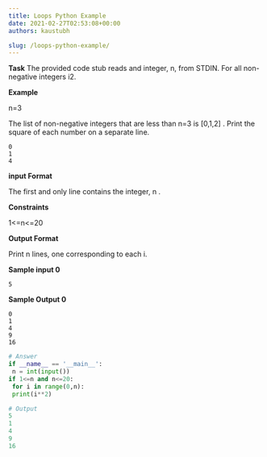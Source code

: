 ```yaml
---
title: Loops Python Example
date: 2021-02-27T02:53:08+00:00
authors: kaustubh

slug: /loops-python-example/
---
```

**Task** 
The provided code stub reads and integer, n, from STDIN. For all non-negative integers i2.

**Example**

n=3

The list of non-negative integers that are less than n=3  is [0,1,2] . Print the square of each number on a separate line.


```
0
1
4

```


**input Format**

The first and only line contains the integer, n .

**Constraints**

1<=n<=20

**Output Format**

Print n lines, one corresponding to each i.

**Sample input 0**


```
5

```


**Sample Output 0**


```
0
1
4
9
16

```


```python title="file.py"
# Answer
if __name__ == '__main__':
 n = int(input())
if 1<=n and n<=20:
 for i in range(0,n):
 print(i**2)
```

```python title="file.py"
# Output
5
1
4
9
16
```